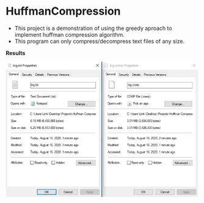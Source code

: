 # HuffmanCompression
- This project is a demonstration of using the greedy aproach to implement huffman compression algorithm.
- This program can only compress/decompress text files of any size.

**Results**

![](results.PNG)
